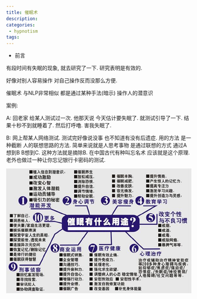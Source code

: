 ```yaml
---
title: 催眠术
description:
categories:
 - hypnotism
tags:
---
```


- 前言

有段时间有失眠的现象, 就去研究了一下. 研究表明是有效的.

好像对别人容易操作 对自己操作反而没那么方便.

催眠术 与NLP非常相似 都是通过某种手法(暗示) 操作人的潜意识

案例:  

A: 回老家 给某人测试过一次. 他那天说 今天估计要失眠了. 就测试引导了一下. 结果十秒不到就睡着了. 然后打呼噜. 害我失眠了.

B: 网上帮某人网络测试. 测试完好像说没事 也不知道有没有后遗症. 用的方法 是一种截断 人的联想思路的方法. 简单来说就是人思考事物 是通过联想的方式 通过A想到B B想到C. 这种方法就是摘除B. 在中国古代有种叫忘名术 应该就是这个原理. 老外也做过一种让你忘记银行卡密码的测试.

![Mobile Preview](/assets/images/yin/催眠术.png)

